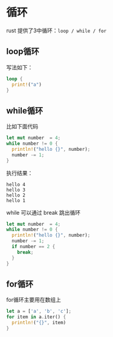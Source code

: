 # 循环

rust 提供了3中循环：`loop / while / for`

## loop循环

写法如下：

```rust
loop {
  print!("a")
}
```

## while循环

比如下面代码

```rust
let mut number  = 4;
while number != 0 {
  println!("hello {}", number);
  number -= 1;
}
```

执行结果：

```text
hello 4
hello 3
hello 2
hello 1
```

while 可以通过 break 跳出循环

```rust
let mut number  = 4;
while number != 0 {
  println!("hello {}", number);
  number -= 1;
  if number == 2 {
    break;
  }
}
```

## for循环

for循环主要用在数组上

```rust
let a = ['a', 'b', 'c'];
for item in a.iter() {
  println!("{}", item)
}
```

